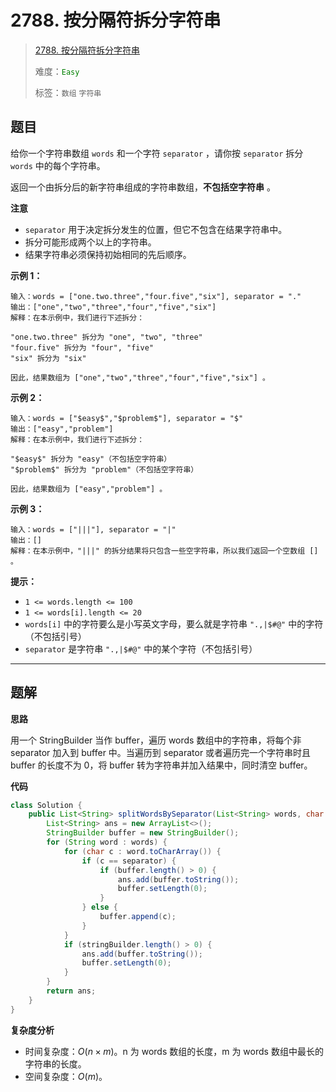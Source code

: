 # 2788. 按分隔符拆分字符串

> [2788. 按分隔符拆分字符串](https://leetcode.cn/problems/split-strings-by-separator/)
>
> 难度：<font color=green>`Easy`</font>
>
> 标签：`数组` `字符串`

## 题目

给你一个字符串数组 `words` 和一个字符 `separator` ，请你按 `separator` 拆分 `words` 中的每个字符串。

返回一个由拆分后的新字符串组成的字符串数组，**不包括空字符串** 。

**注意**

* `separator` 用于决定拆分发生的位置，但它不包含在结果字符串中。
* 拆分可能形成两个以上的字符串。
* 结果字符串必须保持初始相同的先后顺序。

**示例 1：**

```
输入：words = ["one.two.three","four.five","six"], separator = "."
输出：["one","two","three","four","five","six"]
解释：在本示例中，我们进行下述拆分：

"one.two.three" 拆分为 "one", "two", "three"
"four.five" 拆分为 "four", "five"
"six" 拆分为 "six" 

因此，结果数组为 ["one","two","three","four","five","six"] 。
```
**示例 2：**

```
输入：words = ["$easy$","$problem$"], separator = "$"
输出：["easy","problem"]
解释：在本示例中，我们进行下述拆分：

"$easy$" 拆分为 "easy"（不包括空字符串）
"$problem$" 拆分为 "problem"（不包括空字符串）

因此，结果数组为 ["easy","problem"] 。
```
**示例 3：**

```
输入：words = ["|||"], separator = "|"
输出：[]
解释：在本示例中，"|||" 的拆分结果将只包含一些空字符串，所以我们返回一个空数组 [] 。 
```
**提示：**

* `1 <= words.length <= 100`
* `1 <= words[i].length <= 20`
* `words[i]` 中的字符要么是小写英文字母，要么就是字符串 `".,|$#@"` 中的字符（不包括引号）
* `separator` 是字符串 `".,|$#@"` 中的某个字符（不包括引号）

--------------------

## 题解

**思路**

用一个 StringBuilder 当作 buffer，遍历 words 数组中的字符串，将每个非 separator 加入到 buffer 中。当遍历到 separator 或者遍历完一个字符串时且 buffer 的长度不为 0，将 buffer 转为字符串并加入结果中，同时清空 buffer。

**代码**

```java
class Solution {
    public List<String> splitWordsBySeparator(List<String> words, char separator) {
        List<String> ans = new ArrayList<>();
        StringBuilder buffer = new StringBuilder();
        for (String word : words) {
            for (char c : word.toCharArray()) {
                if (c == separator) {
                    if (buffer.length() > 0) {
                        ans.add(buffer.toString());
                        buffer.setLength(0);
                    }
                } else {
                    buffer.append(c);
                }
            }
            if (stringBuilder.length() > 0) {
                ans.add(buffer.toString());
                buffer.setLength(0);
            }
        }
        return ans;
    }
}
```

**复杂度分析**

- 时间复杂度：$O(n \times m)$。n 为 words 数组的长度，m 为 words 数组中最长的字符串的长度。
- 空间复杂度：$O(m)$。
